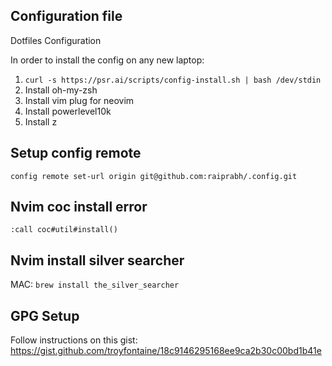 ## Configuration file

Dotfiles Configuration

In order to install the config on any new laptop:

1. `curl -s https://psr.ai/scripts/config-install.sh | bash /dev/stdin`
2. Install oh-my-zsh
3. Install vim plug for neovim
4. Install powerlevel10k
5. Install z


## Setup config remote
`config remote set-url origin git@github.com:raiprabh/.config.git`

## Nvim coc install error
`:call coc#util#install()`

## Nvim install silver searcher
MAC: `brew install the_silver_searcher`

## GPG Setup
Follow instructions on this gist: https://gist.github.com/troyfontaine/18c9146295168ee9ca2b30c00bd1b41e
